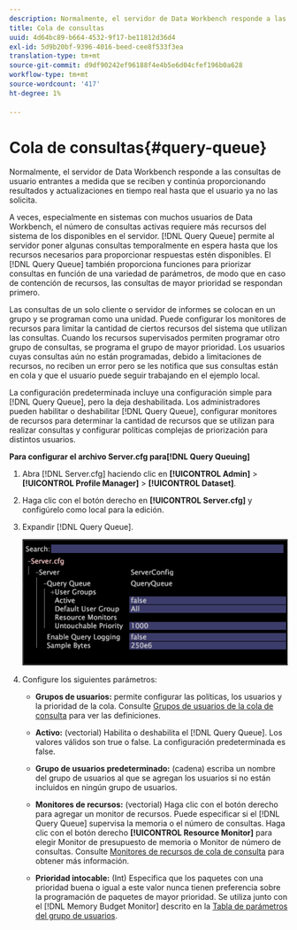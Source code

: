 ```yaml
---
description: Normalmente, el servidor de Data Workbench responde a las consultas de usuario entrantes a medida que se reciben y continúa proporcionando resultados y actualizaciones en tiempo real hasta que el usuario ya no las solicita.
title: Cola de consultas
uuid: 4d64bc89-b664-4532-9f17-be11812d36d4
exl-id: 5d9b20bf-9396-4016-beed-cee8f533f3ea
translation-type: tm+mt
source-git-commit: d9df90242ef96188f4e4b5e6d04cfef196b0a628
workflow-type: tm+mt
source-wordcount: '417'
ht-degree: 1%

---
```


# Cola de consultas{#query-queue}

Normalmente, el servidor de Data Workbench responde a las consultas de usuario entrantes a medida que se reciben y continúa proporcionando resultados y actualizaciones en tiempo real hasta que el usuario ya no las solicita.

A veces, especialmente en sistemas con muchos usuarios de Data Workbench, el número de consultas activas requiere más recursos del sistema de los disponibles en el servidor. [!DNL Query Queue] permite al servidor poner algunas consultas temporalmente en espera hasta que los recursos necesarios para proporcionar respuestas estén disponibles. El [!DNL Query Queue] también proporciona funciones para priorizar consultas en función de una variedad de parámetros, de modo que en caso de contención de recursos, las consultas de mayor prioridad se respondan primero.

Las consultas de un solo cliente o servidor de informes se colocan en un grupo y se programan como una unidad. Puede configurar los monitores de recursos para limitar la cantidad de ciertos recursos del sistema que utilizan las consultas. Cuando los recursos supervisados permiten programar otro grupo de consultas, se programa el grupo de mayor prioridad. Los usuarios cuyas consultas aún no están programadas, debido a limitaciones de recursos, no reciben un error pero se les notifica que sus consultas están en cola y que el usuario puede seguir trabajando en el ejemplo local.

La configuración predeterminada incluye una configuración simple para [!DNL Query Queue], pero la deja deshabilitada. Los administradores pueden habilitar o deshabilitar [!DNL Query Queue], configurar monitores de recursos para determinar la cantidad de recursos que se utilizan para realizar consultas y configurar políticas complejas de priorización para distintos usuarios.

**Para configurar el archivo Server.cfg para[!DNL Query Queuing]**

1. Abra [!DNL Server.cfg] haciendo clic en **[!UICONTROL Admin]** > **[!UICONTROL Profile Manager]** > **[!UICONTROL Dataset]**.
1. Haga clic con el botón derecho en **[!UICONTROL Server.cfg]** y configúrelo como local para la edición.
1. Expandir [!DNL Query Queue].

   ![](assets/queryqueue1.png)

1. Configure los siguientes parámetros:

   * **Grupos de usuarios:** permite configurar las políticas, los usuarios y la prioridad de la cola. Consulte [Grupos de usuarios de la cola de consulta](../../../../home/c-get-started/c-admin-intrf/c-query-que/c-query-que-user-grps.md#concept-5555f51402ed49419c067d61738474c1) para ver las definiciones.

   * **Activo:**  (vectorial) Habilita o deshabilita el  [!DNL Query Queue]. Los valores válidos son true o false. La configuración predeterminada es false.

   * **Grupo de usuarios predeterminado:** (cadena) escriba un nombre del grupo de usuarios al que se agregan los usuarios si no están incluidos en ningún grupo de usuarios.
   * **Monitores de recursos:** (vectorial) Haga clic con el botón derecho para agregar un monitor de recursos. Puede especificar si el [!DNL Query Queue] supervisa la memoria o el número de consultas. Haga clic con el botón derecho **[!UICONTROL Resource Monitor]** para elegir Monitor de presupuesto de memoria o Monitor de número de consultas. Consulte [Monitores de recursos de cola de consulta](../../../../home/c-get-started/c-admin-intrf/c-query-que/c-query-que-res-mon.md#concept-0840967b228c4d5ba3b59b4b2759f325) para obtener más información.

   * **Prioridad intocable:**  (Int) Especifica que los paquetes con una prioridad buena o igual a este valor nunca tienen preferencia sobre la programación de paquetes de mayor prioridad. Se utiliza junto con el [!DNL Memory Budget Monitor] descrito en la [Tabla de parámetros del grupo de usuarios](../../../../home/c-get-started/c-admin-intrf/c-query-que/c-query-que-user-grps.md#concept-5555f51402ed49419c067d61738474c1).
